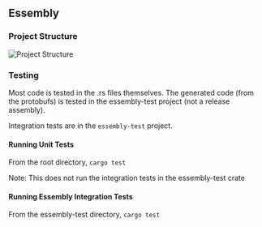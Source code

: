 ## Essembly

### Project Structure

![Project Structure](https://github.com/xenirio/essembly/blob/master/assets/essembly-project-structure.png)

### Testing

Most code is tested in the .rs files themselves.  The generated code (from the protobufs) is tested in the essembly-test project (not a release assembly).  

Integration tests are in the `essembly-test` project.  

#### Running Unit Tests
From the root directory, `cargo test`

Note: This does not run the integration tests in the essembly-test crate

#### Running Essembly Integration Tests
From the essembly-test directory, `cargo test`


